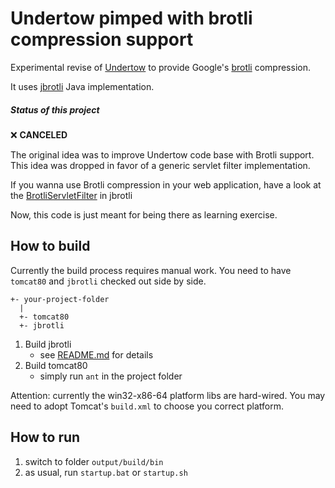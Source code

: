 
# Undertow pimped with brotli compression support

Experimental revise of [Undertow](http://undertow.io/)
to provide Google's [brotli](https://github.com/google/brotli) compression.

It uses [jbrotli](https://github.com/nitram509/jbrotli) Java implementation.


##### Status of this project

❌ **CANCELED**

The original idea was to improve Undertow code base with Brotli support.
This idea was dropped in favor of a generic servlet filter implementation.

If you wanna use Brotli compression in your web application, have a look
at the [BrotliServletFilter](https://github.com/meteogroup/jbrotli) in jbrotli

Now, this code is just meant for being there as learning exercise.

## How to build

Currently the build process requires manual work.
You need to have ```tomcat80``` and ```jbrotli``` checked out side by side.

```
+- your-project-folder
  |
  +- tomcat80
  +- jbrotli
```

1. Build jbrotli
   * see [README.md](https://github.com/nitram509/jbrotli/blob/master/README.md) for details
2. Build tomcat80
   * simply run ```ant``` in the project folder

Attention: currently the win32-x86-64 platform libs are hard-wired.
You may need to adopt Tomcat's ```build.xml``` to choose you correct platform.
   

## How to run

1. switch to folder ```output/build/bin```
2. as usual, run ```startup.bat``` or ```startup.sh```


